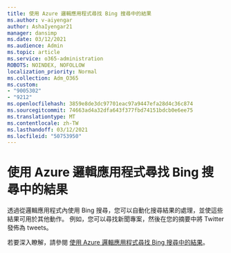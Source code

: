 ```yaml
---
title: 使用 Azure 邏輯應用程式尋找 Bing 搜尋中的結果
ms.author: v-aiyengar
author: AshaIyengar21
manager: dansimp
ms.date: 03/12/2021
ms.audience: Admin
ms.topic: article
ms.service: o365-administration
ROBOTS: NOINDEX, NOFOLLOW
localization_priority: Normal
ms.collection: Adm_O365
ms.custom:
- "9005302"
- "9212"
ms.openlocfilehash: 3859e8de3dc97701eac97a9447efa28d4c36c874
ms.sourcegitcommit: 74663ad4a32dfa643f377fbd74151bdcb0e6ee75
ms.translationtype: MT
ms.contentlocale: zh-TW
ms.lasthandoff: 03/12/2021
ms.locfileid: "50753950"
---
```

# <a name="find-results-in-bing-search-by-using-azure-logic-apps"></a>使用 Azure 邏輯應用程式尋找 Bing 搜尋中的結果

透過從邏輯應用程式內使用 Bing 搜尋，您可以自動化搜尋結果的處理，並使這些結果可用於其他動作。 例如，您可以尋找新聞專案，然後在您的摘要中將 Twitter 發佈為 tweets。

若要深入瞭解，請參閱 [使用 Azure 邏輯應用程式尋找 Bing 搜尋中的結果](https://go.microsoft.com/fwlink/?linkid=2151928)。